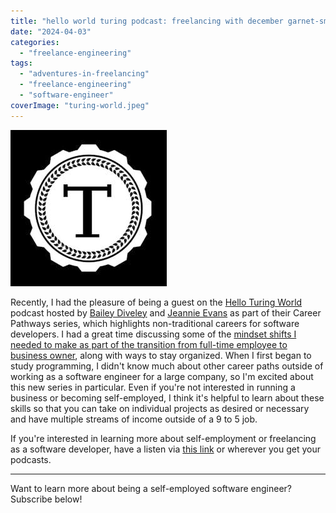 ```yaml
---
title: "hello world turing podcast: freelancing with december garnet-smith"
date: "2024-04-03"
categories: 
  - "freelance-engineering"
tags: 
  - "adventures-in-freelancing"
  - "freelance-engineering"
  - "software-engineer"
coverImage: "turing-world.jpeg"
---
```


![The Hello Turing World podcast symbol.](images/turing-world.jpeg)

Recently, I had the pleasure of being a guest on the [Hello Turing World](https://turingschool.libsyn.com/) podcast hosted by [Bailey Diveley](https://www.linkedin.com/in/baileydiveley/?lipi=urn%3Ali%3Apage%3Ad_flagship3_profile_view_base_recent_activity_content_view%3Bcf16vAaYS6yPoBRib55wgw%3D%3D) and [Jeannie Evans](https://www.linkedin.com/in/jean-marie-evans/?lipi=urn%3Ali%3Apage%3Ad_flagship3_profile_view_base_recent_activity_content_view%3Bcf16vAaYS6yPoBRib55wgw%3D%3D) as part of their Career Pathways series, which highlights non-traditional careers for software developers. I had a great time discussing some of the [mindset shifts I needed to make as part of the transition from full-time employee to business owner](https://decembergarnetsmith.com/2024/02/19/adventures-in-freelancing-the-biggest-downside-of-freelancing/), along with ways to stay organized. When I first began to study programming, I didn't know much about other career paths outside of working as a software engineer for a large company, so I'm excited about this new series in particular. Even if you're not interested in running a business or becoming self-employed, I think it's helpful to learn about these skills so that you can take on individual projects as desired or necessary and have multiple streams of income outside of a 9 to 5 job.

If you're interested in learning more about self-employment or freelancing as a software developer, have a listen via [this link](https://turingschool.libsyn.com/freelancing-with-december-garnet-smith) or wherever you get your podcasts.

* * *

Want to learn more about being a self-employed software engineer? Subscribe below!
